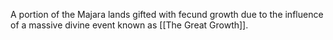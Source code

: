 A portion of the Majara lands gifted with fecund growth due to the influence of a massive divine event known as [[The Great Growth]].